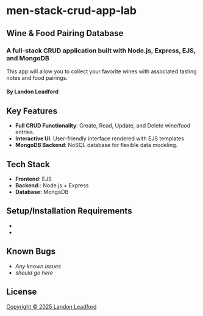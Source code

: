 # men-stack-crud-app-lab

## Wine & Food Pairing Database

### A full-stack CRUD application built with Node.js, Express, EJS, and MongoDB

This app will allow you to collect your favorite wines with associated tasting notes and food pairings.

#### By Landon Leadford

## Key Features 

* **Full CRUD Functionality**: Create, Read, Update, and Delete wine/food entries.
* **Interactive UI**: User-friendly interface rendered with EJS templates
* **MongoDB Backend**: NoSQL database for flexible data modeling.

## Tech Stack

* **Frontend**: EJS
* **Backend:**: Node.js + Express
* **Database:** MongoDB 

## Setup/Installation Requirements

*
*

## Known Bugs

* _Any known issues_
* _should go here_

## License
[Copyright © 2025 Landon Leadford](LICENSE)